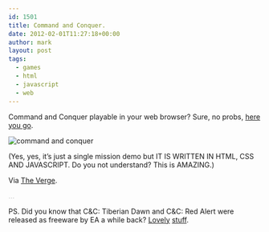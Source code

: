 ```yaml
---
id: 1501
title: Command and Conquer.
date: 2012-02-01T11:27:18+00:00
author: mark
layout: post
tags:
  - games
  - html
  - javascript
  - web
---
```

Command and Conquer playable in your web browser? Sure, no probs, [here you go](http://www.adityaravishankar.com/projects/games/command-and-conquer/).

<img class="aligncenter size-full wp-image-1502" title="command and conquer" src="/images/fromwp/2012/02/cncweb.jpg" alt="command and conquer" width="500" height="420" srcset="/images/fromwp/2012/02/cncweb.jpg 500w, /images/fromwp/2012/02/cncweb-300x252.jpg 300w" sizes="(max-width: 500px) 100vw, 500px" />

(Yes, yes, it&#8217;s just a single mission demo but IT IS WRITTEN IN HTML, CSS AND JAVASCRIPT. Do you not understand? This is AMAZING.)

Via [The Verge](http://www.theverge.com/2012/1/25/2731896/command-and-conquer-html5-browser-game).

<span style="color: #c0c0c0;">&#8230;</span>

PS. Did you know that C&C: Tiberian Dawn and C&C: Red Alert were released as freeware by EA a while back? [Lovely](http://www.cncforums.com/new/local_links.php?catid=66) [stuff](http://www.cncforums.com/new/local_links.php?catid=56).